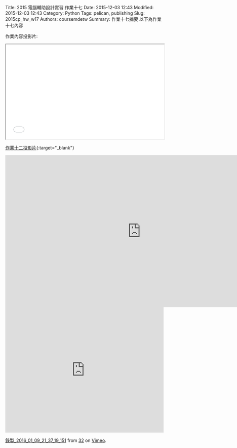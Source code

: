 Title: 2015 電腦輔助設計實習 作業十七
Date: 2015-12-03 12:43
Modified: 2015-12-03 12:43
Category: Python
Tags: pelican, publishing
Slug: 2015cp_hw_w17
Authors: coursemdetw
Summary: 作業十七摘要
以下為作業十七內容

作業內容投影片:

<iframe src="40323143_cp_w17_p.html" width="500" height="300"></iframe>

[作業十二投影片](40323143_cp_w17_p.html){:target="_blank"}


<iframe width="854" height="480" src="https://www.youtube.com/embed/JgXnkkn1aNY" frameborder="0" allowfullscreen></iframe>

<iframe src="https://player.vimeo.com/video/151230814" width="500" height="396" frameborder="0" webkitallowfullscreen mozallowfullscreen allowfullscreen></iframe> <p><a href="https://vimeo.com/151230814">錄製_2016_01_09_21_37_19_151</a> from <a href="https://vimeo.com/user47497810">32</a> on <a href="https://vimeo.com">Vimeo</a>.</p>

